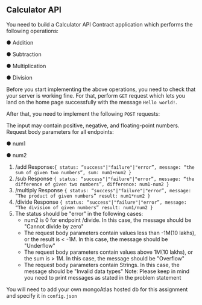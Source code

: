 ## Calculator API
You need to build a Calculator API Contract application which performs the following operations:

● Addition

● Subtraction

● Multiplication 

● Division


Before you start implementing the above operations, you need to check that your server is working fine. For that, perform `GET` request which lets you land on the home page successfully with the message `Hello world!`.

After that, you need to implement the following `POST` requests:

The input may contain positive, negative, and floating-point numbers. Request body parameters for all endpoints:

● num1 

● num2

1. /add
Response:`{
status: “success"|"failure"|"error”, message: “the sum of given two numbers”, sum: num1+num2
}`
2. /sub
Response
`{
status: “success"|"failure"|"error”,
message: “the difference of given two numbers”, difference: num1-num2
}`
3. /multiply
Response
`{
status: “success"|"failure"|"error”,
message: “The product of given numbers” result: num1*num2
}`
4. /divide
Response
`{
status: “success"|"failure"|"error”, message: “The division of given numbers” result: num1/num2
}`
5. The status should be "error" in the following cases:
    - num2 is 0 for endpoint /divide. In this case, the message should be "Cannot divide by zero"
    - The request body parameters contain values less than -1M(10 lakhs), or the result is < -1M. In this case, the message should be "Underflow"
    - The request body parameters contain values above 1M(10 lakhs), or the sum is > 1M. In this case, the message should be "Overflow"
    - The request body parameters contain Strings. In this case, the message should be "Invalid data types"
  Note: Please keep in mind you need to print messages as stated in the problem statement

  You will need to add your own mongoAtlas hosted db for this assignment and specify it in `config.json`

